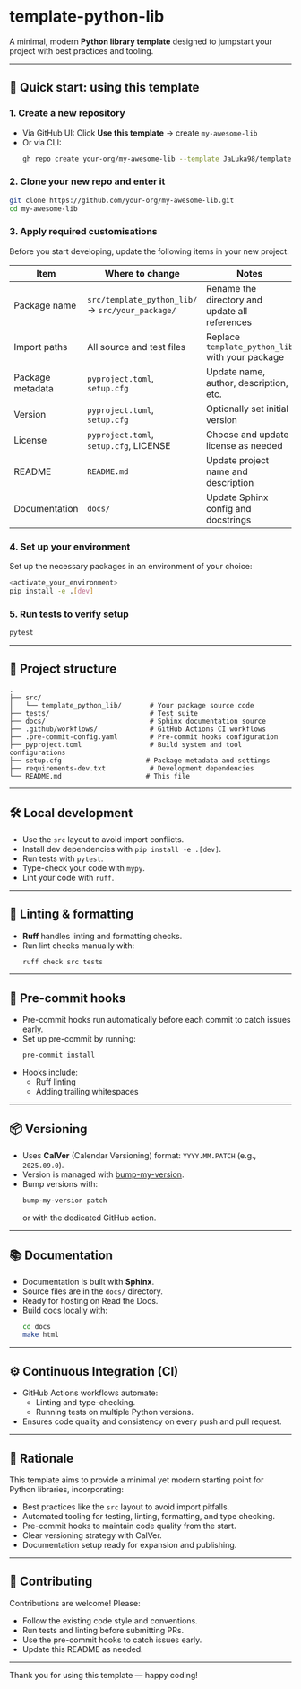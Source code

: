 # template-python-lib

A minimal, modern **Python library template** designed to jumpstart your project with best practices and tooling.

---

## 🚀 Quick start: using this template

### 1. Create a new repository
- Via GitHub UI:
  Click **Use this template** → create `my-awesome-lib`
- Or via CLI:
  ```bash
  gh repo create your-org/my-awesome-lib --template JaLuka98/template-python-lib --public
  ```

### 2. Clone your new repo and enter it
```bash
git clone https://github.com/your-org/my-awesome-lib.git
cd my-awesome-lib
```

### 3. Apply required customisations
Before you start developing, update the following items in your new project:

| Item                        | Where to change                                     | Notes                                           |
|-----------------------------|-----------------------------------------------------|-------------------------------------------------|
| Package name                | `src/template_python_lib/` → `src/your_package/`    | Rename the directory and update all references  |
| Import paths                | All source and test files                           | Replace `template_python_lib` with your package |
| Package metadata            | `pyproject.toml`, `setup.cfg`                       | Update name, author, description, etc.          |
| Version                     | `pyproject.toml`, `setup.cfg`                       | Optionally set initial version                  |
| License                     | `pyproject.toml`, `setup.cfg`, LICENSE              | Choose and update license as needed             |
| README                      | `README.md`                                         | Update project name and description             |
| Documentation               | `docs/`                                             | Update Sphinx config and docstrings             |

### 4. Set up your environment
Set up the necessary packages in an environment of your choice:
```bash
<activate_your_environment>
pip install -e .[dev]
```

### 5. Run tests to verify setup
```bash
pytest
```

---

## 📂 Project structure

```plaintext
.
├── src/
│   └── template_python_lib/       # Your package source code
├── tests/                         # Test suite
├── docs/                          # Sphinx documentation source
├── .github/workflows/             # GitHub Actions CI workflows
├── .pre-commit-config.yaml        # Pre-commit hooks configuration
├── pyproject.toml                 # Build system and tool configurations
├── setup.cfg                     # Package metadata and settings
├── requirements-dev.txt           # Development dependencies
└── README.md                     # This file
```

---

## 🛠️ Local development

- Use the `src` layout to avoid import conflicts.
- Install dev dependencies with `pip install -e .[dev]`.
- Run tests with `pytest`.
- Type-check your code with `mypy`.
- Lint your code with `ruff`.

---

## 🎨 Linting & formatting

- **Ruff** handles linting and formatting checks.
- Run lint checks manually with:
  ```bash
  ruff check src tests
  ```

---

## 🔧 Pre-commit hooks

- Pre-commit hooks run automatically before each commit to catch issues early.
- Set up pre-commit by running:
  ```bash
  pre-commit install
  ```
- Hooks include:
  - Ruff linting
  - Adding trailing whitespaces

---

## 📦 Versioning

- Uses **CalVer** (Calendar Versioning) format: `YYYY.MM.PATCH` (e.g., `2025.09.0`).
- Version is managed with [bump-my-version](https://github.com/callowayproject/bump-my-version).
- Bump versions with:
  ```bash
  bump-my-version patch
  ```
  or with the dedicated GitHub action.

---

## 📚 Documentation

- Documentation is built with **Sphinx**.
- Source files are in the `docs/` directory.
- Ready for hosting on Read the Docs.
- Build docs locally with:
  ```bash
  cd docs
  make html
  ```

---

## ⚙️ Continuous Integration (CI)

- GitHub Actions workflows automate:
  - Linting and type-checking.
  - Running tests on multiple Python versions.
- Ensures code quality and consistency on every push and pull request.

---

## 🤔 Rationale

This template aims to provide a minimal yet modern starting point for Python libraries, incorporating:

- Best practices like the `src` layout to avoid import pitfalls.
- Automated tooling for testing, linting, formatting, and type checking.
- Pre-commit hooks to maintain code quality from the start.
- Clear versioning strategy with CalVer.
- Documentation setup ready for expansion and publishing.

---

## 🤝 Contributing

Contributions are welcome! Please:

- Follow the existing code style and conventions.
- Run tests and linting before submitting PRs.
- Use the pre-commit hooks to catch issues early.
- Update this README as needed.

---

Thank you for using this template — happy coding!
